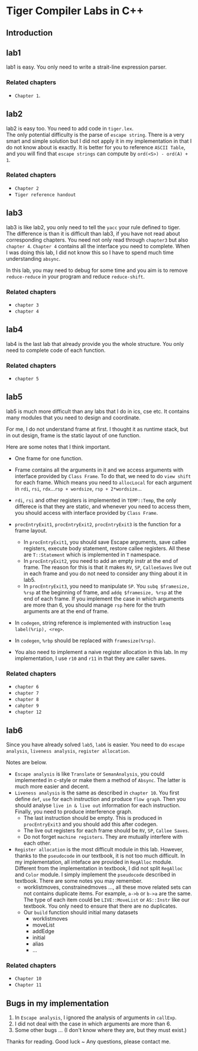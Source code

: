 # Tiger Compiler Labs in C++

## Introduction

## lab1

lab1 is easy. You only need to write a strait-line expression parser. 

### Related chapters

* `Chapter 1`.

## lab2 

lab2 is easy too. You need to add code in `tiger.lex`.<br/>
The only potential difficulty is the parse of `escape string`. There is a very smart and simple solution but I did not apply it in my implementation in that I do not know about is exactly. It is better for you to reference `ASCII Table`, and you will find that `escape strings` can compute by `ord(<S>) - ord(A) + 1`.


### Related chapters

* `Chapter 2`
* `Tiger reference handout`

## lab3

lab3 is like lab2, you only need to tell the `yacc` your rule defined to tiger.<br/>
The difference is than it is difficult than lab3, if you have not read about corresponding chapters. You need not only read through `chapter3` but also `chapter 4`. `Chapter 4` contains all the interface you need to complete. When I was doing this lab, I did not know this so I have to spend much time understanding `absync`.

In this lab, you may need to debug for some time and you aim is to remove `reduce-reduce` in your program and reduce `reduce-shift`.

### Related chapters

* `chapter 3`
* `chapter 4`


## lab4

lab4 is the last lab that already provide you the whole structure. You only need to complete code of each function. 

### Related chapters

* `chapter 5`


## lab5

lab5 is much more difficult than any labs that I do in ics, cse etc. It contains many modules that you need to design and coordinate. <br/>

For me, I do not understand frame at first. I thought it as runtime stack, but in out design, frame is the static layout of one function. <br/>

Here are some notes that I think important.

* One frame for one function.
* Frame contains all the arguments in it and we access arguments with interface provided by `Class Frame`. To do that, we need to do `view shift` for each frame. Which
  means you need to `allocLocal` for each argument in `rdi`, `rsi`, `rdx`...`rsp + wordsize`, `rsp + 2*wordsize`...

* `rdi`, `rsi` and other registers is implemented in `TEMP::Temp`, the only differece is that they are static, and whenever you need to access them, you should access with interface provided by `Class Frame`.
* `procEntryExit1`, `procEntryExit2`, `procEntryExit3` is the function for a frame layout.
  * In `procEntryExit1`, you should save Escape arguments, save callee registers, execute body statement, restore callee registers. All these are `T::Statement` which is implemented in `T` namespace.
  * In `procEntryExit2`, you need to add an empty instr at the end of frame. The reason for this is that it makes `RV`, `SP`, `CalleeSaves` live out in each frame and you do not need to consider any thing about it in lab5.
  * In `procEntryExit3`, you need to manipulate `SP`. You `subq $framesize, %rsp` at the beginning of frame, and `addq $framesize, %rsp` at the end of each frame. If you implement the case in which arguments are more than 6, you should manage `rsp` here for the truth arguments are at the end of frame.
* In `codegen`, string reference is implemented with instruction `leaq label(%rip), <reg>`.
* In `codegen`, `%rbp` should be replaced with `framesize(%rsp)`.
* You also need to implement a naive register allocation in this lab. In my implementation, I use `r10` and `r11` in that they are caller saves.

### Related chapters

* `chapter 6`
* `chapter 7`
* `chapter 8`
* `cahpter 9`
* `chapter 12`

## lab6

Since you have already solved `lab5`, `lab6` is easier. You need to do `escape analysis`, `liveness analysis`, `register allocation`. <br/>

Notes are below.

* `Escape analysis` is like `Translate` or `SemanAnalysis`, you could implemented in c-style or make them a method of `Absync`. The latter is much more easier and decent.
* `Liveness analysis` is the same as described in `chapter 10`. You first define `def`, `use` for each instruction and produce `flow graph`. Then you should analyse `live in & live out` information for each instruction. Finally, you need to produce interference graph. 
  * The last instruction should be empty. This is produced in `procEntryExit3` and you should add this after codegen.
  * The live out registers for each frame should be `RV`, `SP`, `Callee Saves`.
  * Do not forget `machine registers`. They are mutually interfere with each other.
* `Register allocation` is the most difficult module in this lab. However, thanks to the `pseudocode` in our textbook, it is not too much difficult. In my implementation, all inteface are provided in `RegAlloc` module. Different from the implementation in textbook, I did not split `RegAlloc` and `Color` module. I simply implement the `pseudocode` described in textbook. There are some notes you may remember.
  * worklistmoves, constrainedmoves ..., all these move related sets can not contains duplicate items. For example, `a->b` or `b->a` are the same. The type of each item could be `LIVE::MoveList` or `AS::Instr` like our textbook. You only need to ensure that there are no duplicates.
  * Our `build` function should initial many datasets
    * worklistmoves
    * moveList
    * addEdge
    * initial
    * alias
    * ...
### Related chapters
* `Chapter 10`
* `Chapter 11`

## Bugs in my implementation
1. In `Escape analysis`, I ignored the analysis of arguments in `callExp`.
2. I did not deal with the case in which arguments are more than 6.
3. Some other bugs ... (I don't know where they are, but they must exist.)



Thanks for reading. Good luck ~ Any questions, please contact me.
